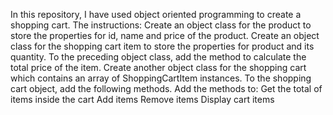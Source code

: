 In this repository, I have used object oriented programming to create a shopping cart.
The instructions: 
    Create an object class for the product to store the properties for id, name and price of the product.
    Create an object class for the shopping cart item to store the properties for product and its quantity.
    To the preceding object class, add the method to calculate the total price of the item.
    Create another object class for the shopping cart which contains an array of ShoppingCartItem instances. 
    To the shopping cart object, add the following methods.
        Add the methods to: 
        Get the total of items inside the cart
        Add items
        Remove items
        Display cart items